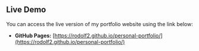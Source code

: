 ## Live Demo

You can access the live version of my portfolio website using the link below:

- **GitHub Pages:** [https://rodolf2.github.io/personal-portfolio/](https://rodolf2.github.io/personal-portfolio/)
